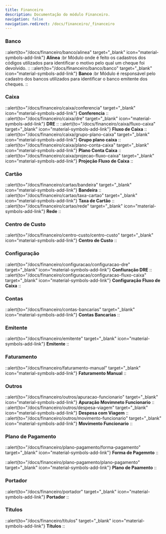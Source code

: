 ```yaml
---
title: Financeiro
description: Documentação do módulo Financeiro.
navigation: false
navigation.redirect: /docs/financeiro/_financeiro
---
```


### Banco

::alert{to="/docs/financeiro/banco/alinea" target="_blank" icon="material-symbols-add-link"}
  **Alínea** :br
  Módulo onde é feito os cadastros dos códigos utilizados para identificar o motivo pelo qual um cheque foi devolvido.
::
::alert{to="/docs/financeiro/banco/banco" target="_blank" icon="material-symbols-add-link"}
  **Banco** :br
  Módulo é responsável pelo cadastro dos bancos utilizados para identificar o banco emitente dos cheques.
::

### Caixa

::alert{to="/docs/financeiro/caixa/conferencia" target="_blank" icon="material-symbols-add-link"}
  **Conferencia**
::
::alert{to="/docs/financeiro/caixa/dre" target="_blank" icon="material-symbols-add-link"}
  **DRE**
::
::alert{to="/docs/financeiro/caixa/fluxo-caixa" target="_blank" icon="material-symbols-add-link"}
  **Fluxo de Caixa**
::
::alert{to="/docs/financeiro/caixa/grupo-plano-caixa" target="_blank" icon="material-symbols-add-link"}
  **Grupo plano caixa**
::
::alert{to="/docs/financeiro/caixa/plano-conta-caixa" target="_blank" icon="material-symbols-add-link"}
  **Plano Conta Caixa**
::
::alert{to="/docs/financeiro/caixa/projecao-fluxo-caixa" target="_blank" icon="material-symbols-add-link"}
  **Projeção Fluxo de Caixa**
::

### Cartão

::alert{to="/docs/financeiro/cartao/bandeira" target="_blank" icon="material-symbols-add-link"}
  **Bandeira**
::
::alert{to="/docs/financeiro/cartao/taxa-cartao" target="_blank" icon="material-symbols-add-link"}
  **Taxa de Cartão**
::
::alert{to="/docs/financeiro/cartao/rede" target="_blank" icon="material-symbols-add-link"}
  **Rede**
::  

### Centro de Custo

::alert{to="/docs/financeiro/centro-custo/centro-custo" target="_blank" icon="material-symbols-add-link"}
  **Centro de Custo**
::  

### Configuração

::alert{to="/docs/financeiro/configuracao/configuracao-dre" target="_blank" icon="material-symbols-add-link"}
  **Confiuração DRE**
::
::alert{to="/docs/financeiro/configuracao/configuracao-fluxo-caixa" target="_blank" icon="material-symbols-add-link"}
  **Configuração Fluxo de Caixa**
::

### Contas

::alert{to="/docs/financeiro/contas-bancarias" target="_blank" icon="material-symbols-add-link"}
  **Contas Bancarias**
::

### Emitente

::alert{to="/docs/financeiro/emitente" target="_blank" icon="material-symbols-add-link"}
  **Emitente**
::

### Faturamento

::alert{to="/docs/financeiro/faturamento-manual" target="_blank" icon="material-symbols-add-link"}
  **Faturamento Manual**
::

### Outros

::alert{to="/docs/financeiro/outros/apuracao-funcionario" target="_blank" icon="material-symbols-add-link"}
  **Apuração Movimneto Funcionario**
::
::alert{to="/docs/financeiro/outros/despesa-viagem" target="_blank" icon="material-symbols-add-link"}
  **Despesa com Viagem**
::
::alert{to="/docs/financeiro/outros/movimento-funcionario" target="_blank" icon="material-symbols-add-link"}
  **Movimento Funcionario**
::

### Plano de Pagamento

::alert{to="/docs/financeiro/plano-pagamento/forma-pagamento" target="_blank" icon="material-symbols-add-link"}
  **Forma de Pagemnto**
::

::alert{to="/docs/financeiro/plano-pagamento/plano-pagamento" target="_blank" icon="material-symbols-add-link"}
  **Plano de Paamento**
::

### Portador

::alert{to="/docs/financeiro/portador" target="_blank" icon="material-symbols-add-link"}
  **Portador**
::

### Titulos

::alert{to="/docs/financeiro/titulos" target="_blank" icon="material-symbols-add-link"}
  **Títulos**
::
